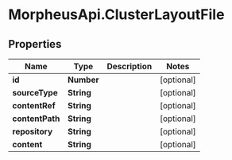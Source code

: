 # MorpheusApi.ClusterLayoutFile

## Properties

Name | Type | Description | Notes
------------ | ------------- | ------------- | -------------
**id** | **Number** |  | [optional] 
**sourceType** | **String** |  | [optional] 
**contentRef** | **String** |  | [optional] 
**contentPath** | **String** |  | [optional] 
**repository** | **String** |  | [optional] 
**content** | **String** |  | [optional] 


